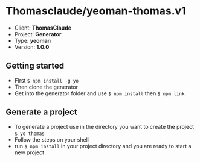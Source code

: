 # Thomasclaude/yeoman-thomas.v1

- Client: __ThomasClaude__
- Project: __Generator__
- Type: __yeoman__
- Version: __1.0.0__

## Getting started

- First `$ npm install -g yo`
- Then clone the generator
- Get into the generator folder and use `$ npm install` then `$ npm link`

## Generate a project

- To generate a project use in the directory you want to create the project `$ yo thomas`
- Follow the steps on your shell
- run `$ npm install` in your project directory and you are ready to start a new project



